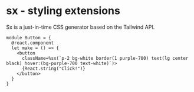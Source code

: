 # sx - styling extensions

Sx is a just-in-time CSS generator based on the Tailwind API.

```reasonml
module Button = {
  @react.component
  let make = () => {
    <button
      className=%sx(`p-2 bg-white border(1 purple-700) text(lg center black) hover:(bg-purple-700 text-white)`)>
      {React.string("Click!")}
    </button>
  }
}
```